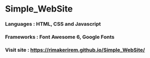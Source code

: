 # Simple_WebSite

### Languages : HTML, CSS and Javascript

### Frameworks : Font Awesome 6, Google Fonts

### Visit site : https://rimakerirem.github.io/Simple_WebSite/